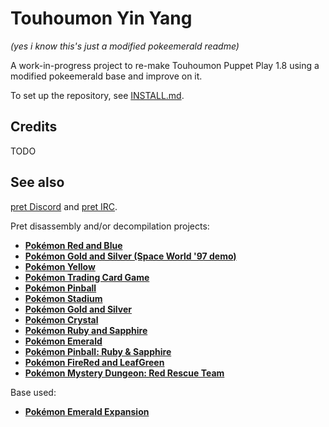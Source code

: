 # Touhoumon Yin Yang

*(yes i know this's just a modified pokeemerald readme)*

A work-in-progress project to re-make Touhoumon Puppet Play 1.8 using a modified pokeemerald base and improve on it.

To set up the repository, see [INSTALL.md](INSTALL.md).


## Credits

TODO



## See also

[pret Discord](https://discord.gg/d5dubZ3) and [pret IRC](https://kiwiirc.com/client/irc.freenode.net/?#pret).

Pret disassembly and/or decompilation projects:
* [**Pokémon Red and Blue**](https://github.com/pret/pokered)
* [**Pokémon Gold and Silver (Space World '97 demo)**](https://github.com/pret/pokegold-spaceworld)
* [**Pokémon Yellow**](https://github.com/pret/pokeyellow)
* [**Pokémon Trading Card Game**](https://github.com/pret/poketcg)
* [**Pokémon Pinball**](https://github.com/pret/pokepinball)
* [**Pokémon Stadium**](https://github.com/pret/pokestadium)
* [**Pokémon Gold and Silver**](https://github.com/pret/pokegold)
* [**Pokémon Crystal**](https://github.com/pret/pokecrystal)
* [**Pokémon Ruby and Sapphire**](https://github.com/pret/pokeruby)
* [**Pokémon Emerald**](https://github.com/pret/pokeemerald)
* [**Pokémon Pinball: Ruby & Sapphire**](https://github.com/pret/pokepinballrs)
* [**Pokémon FireRed and LeafGreen**](https://github.com/pret/pokefirered)
* [**Pokémon Mystery Dungeon: Red Rescue Team**](https://github.com/pret/pmd-red)

Base used:

* [**Pokémon Emerald Expansion**](https://github.com/rh-hideout/pokeemerald-expansion)

